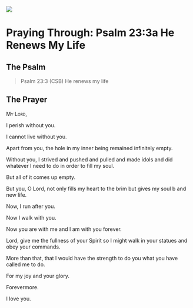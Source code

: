 <img class="intro-left" style="margin-top:10px" src="/images/art-paris-psalter.jpg">

# Praying Through: Psalm 23:3a He Renews My Life

<p style="clear:both;">

## The Psalm

>Psalm 23:3 (CSB)   He renews my life

## The Prayer

<div style='font-variant: small-caps;'>
My Lord,
</div>


I perish without you.

I cannot live without you.

Apart from you, the hole in my inner being remained infinitely empty.

Without you, I strived
  and pushed
  and pulled
  and made idols
  and did whatever I need to do in order to fill my soul.

But all of it comes up empty.

But you, O Lord, not only fills my heart to the brim but gives my soul b
  and new life.

Now, I run after you.

Now I walk with you.

Now you are with me
  and I am with you forever.

Lord, give me the fullness of your Spirit so I might walk in your statues
  and obey your commands.

More than that, that I would have the strength to do you what you have called me to do.

For my joy
  and your glory.

Forevermore.

I love you.
